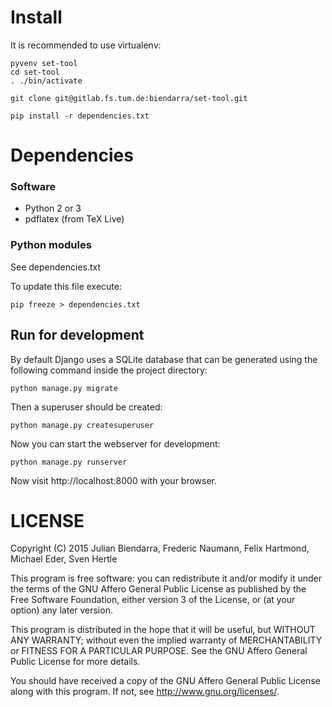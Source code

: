 # Install

It is recommended to use virtualenv:

    pyvenv set-tool
    cd set-tool
    . ./bin/activate

    git clone git@gitlab.fs.tum.de:biendarra/set-tool.git

    pip install -r dependencies.txt

# Dependencies

### Software

 * Python 2 or 3
 * pdflatex (from TeX Live)

### Python modules

See dependencies.txt

To update this file execute:

    pip freeze > dependencies.txt

## Run for development

By default Django uses a SQLite database that can be generated using the
following command inside the project directory:

    python manage.py migrate

Then a superuser should be created:

    python manage.py createsuperuser

Now you can start the webserver for development:

    python manage.py runserver

Now visit http://localhost:8000 with your browser.

# LICENSE

Copyright (C) 2015  Julian Biendarra, Frederic Naumann, Felix Hartmond,
                    Michael Eder, Sven Hertle

This program is free software: you can redistribute it and/or modify
it under the terms of the GNU Affero General Public License as
published by the Free Software Foundation, either version 3 of the
License, or (at your option) any later version.

This program is distributed in the hope that it will be useful,
but WITHOUT ANY WARRANTY; without even the implied warranty of
MERCHANTABILITY or FITNESS FOR A PARTICULAR PURPOSE.  See the
GNU Affero General Public License for more details.

You should have received a copy of the GNU Affero General Public License
along with this program.  If not, see <http://www.gnu.org/licenses/>.
